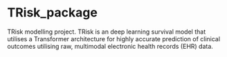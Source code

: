 # TRisk_package
TRisk modelling project. TRisk is an deep learning survival model that utilises a Transformer architecture for highly accurate prediction of clinical outcomes utilising raw, multimodal electronic health records (EHR) data.
